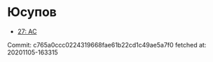 # Юсупов
- [27: AC](27.md)

Commit: c765a0ccc0224319668fae61b22cd1c49ae5a7f0
 fetched at: 20201105-163315
